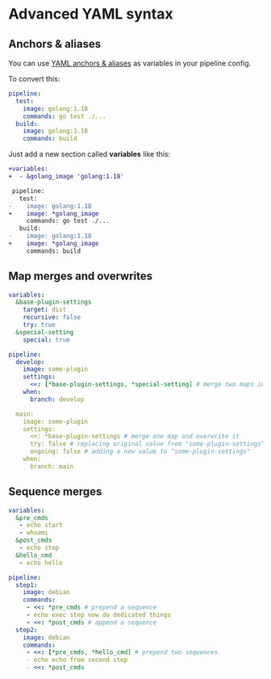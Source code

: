 # Advanced YAML syntax

## Anchors & aliases

You can use [YAML anchors & aliases](https://yaml.org/spec/1.2.2/#3222-anchors-and-aliases) as variables in your pipeline config.

To convert this:
```yml
pipeline:
  test:
    image: golang:1.18
    commands: go test ./...
  build:
    image: golang:1.18
    commands: build
```

Just add a new section called **variables** like this:

```diff
+variables:
+  - &golang_image 'golang:1.18'

 pipeline:
   test:
-    image: golang:1.18
+    image: *golang_image
     commands: go test ./...
   build:
-    image: golang:1.18
+    image: *golang_image
     commands: build
```

## Map merges and overwrites

```yml
variables:
  &base-plugin-settings
    target: dist
    recursive: false
    try: true
  &special-setting
    special: true

pipeline:
  develop:
    image: some-plugin
    settings:
      <<: [*base-plugin-settings, *special-setting] # merge two maps into an empty map
    when:
      branch: develop

  main:
    image: some-plugin
    settings:
      <<: *base-plugin-settings # merge one map and overwrite it
      try: false # replacing original value from "some-plugin-settings"
      ongoing: false # adding a new value to "some-plugin-settings"
    when:
      branch: main
```

## Sequence merges

```yml
variables:
  &pre_cmds
   - echo start
   - whoami
  &post_cmds
   - echo stop
  &hello_cmd
   - echo hello

pipeline:
  step1:
    image: debian
    commands:
     - <<: *pre_cmds # prepend a sequence
     - echo exec step now do dedicated things
     - <<: *post_cmds # append a sequence
  step2:
    image: debian
    commands:
     - <<: [*pre_cmds, *hello_cmd] # prepend two sequences
     - echo echo from second step
     - <<: *post_cmds
```
